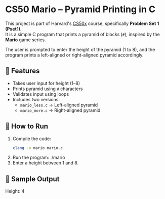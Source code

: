 # CS50 Mario – Pyramid Printing in C

This project is part of Harvard's [CS50x](https://cs50.harvard.edu/x) course, specifically **Problem Set 1 (Pset1)**.  
It is a simple C program that prints a pyramid of blocks (`#`), inspired by the **Mario** game series.

The user is prompted to enter the height of the pyramid (1 to 8), and the program prints a left-aligned or right-aligned pyramid accordingly.

## 🧱 Features

- Takes user input for height (1–8)
- Prints pyramid using `#` characters
- Validates input using loops
- Includes two versions:
  - `mario_less.c` → Left-aligned pyramid
  - `mario_more.c` → Right-aligned pyramid

## 🚀 How to Run

1. Compile the code:
   ```bash
   clang -o mario mario.c
2. Run the program:
./mario
3. Enter a height between 1 and 8.
   
## 📸 Sample Output

Height: 4
   #  #
  ##  ##
 ###  ###
####  ####
